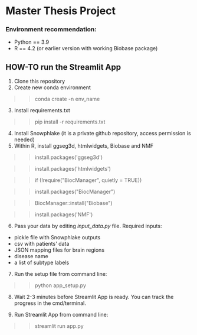 # Master Thesis Project

### Environment recommendation: 
- Python == 3.9
- R == 4.2 (or earlier version with working Biobase package)

## HOW-TO run the Streamlit App

1. Clone this repository
2. Create new conda environment

>> conda create -n env_name

3. Install requirements.txt

>> pip install -r requirements.txt

4. Install Snowphlake (it is a private github repository, access permission is needed)
5. Within R, install ggseg3d, htmlwidgets, Biobase and NMF

>> install.packages('ggseg3d')

>> install.packages('htmlwidgets')

>> if (!require("BiocManager", quietly = TRUE))

>> install.packages("BiocManager")

>> BiocManager::install("Biobase")

>> install.packages('NMF')

6. Pass your data by editing *input_data.py* file. Required inputs:
- pickle file with Snowphlake outputs
- csv with patients' data
- JSON mapping files for brain regions
- disease name
- a list of subtype labels

7. Run the setup file from command line:

>> python app_setup.py

8. Wait 2-3 minutes before Streamlit App is ready. You can track the progress in the cmd/terminal. 

9. Run Streamlit App from command line:

>> streamlit run app.py

